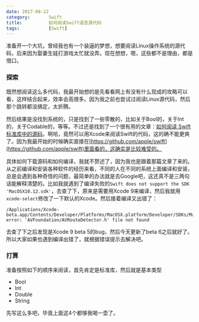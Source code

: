 ```yaml
---
date: 2017-08-22
category:       Swift
title:          如何阅读Swift语言源代码
tags:           [Swift]
---
```


准备开一个大坑，曾经我也有一个装逼的梦想，想要阅读Linux操作系统的源代码，后来因为娶妻生娃打游戏太忙就没弄。现在想想，嗯，这些都不是理由，都是借口。

### 探索

既然想阅读这么多代码，我最开始想的是先看看网上有没有什么现成的攻略可以看，这样结合起来，效率会高很多。因为我之前也尝试过阅读Linux源代码，然后那个跳转都没搞定，太折腾。
<!--more-->

然后结果是没找到系统的，只是找到了一些零散的，比如关于Bool的，关于Int的，关于Codable的，等等。不过还是找到了一个很有用的文章：[如何阅读 Swift 标准库中的源码](http://swift.gg/2016/12/30/how-to-read-the-swift-standard-libray-source/)。啊哈，竟然可以用Xcode来阅读Swift的代码，这的确不能更爽了。因为我最开始的时候确实直接在[https://github.com/apple/swift](https://github.com/apple/swift)里面看的，这确实是比较难受的。

具体如何下载源码和如何编译，我就不赘述了，因为我也是跟着那篇文章了来的。从之前编译和安装各种软件的经历来看，不同的人在不同的系统上面编译和安装，总是会遇到各种奇怪的问题，最简单的办法就是去Google吧，这还真不是三两句话能解释清楚的。比如我就遇到了编译失败的`Swift does not support the SDK 'MacOSX10.12.sdk'`，去查了下，原来是需要用Xcode 9来编译，然后我就用`xcode-select`修改了一下默认的Xcode。然后接着编译又出错了：

```
/Applications/Xcode-beta.app/Contents/Developer/Platforms/MacOSX.platform/Developer/SDKs/MacOSX10.13.sdk/System/Library/Frameworks/AVFoundation.framework/Headers/AVFoundation.h:88:9: error: 'AVFoundation/AVRouteDetector.h' file not found
```

去查了下之后发现是Xcode 9 beta 5的bug，然后今天更新了beta 6之后就好了。所以大家如果也遇到编译出错了，就根据错误提示去解决吧。

### 打算

准备按照如下的顺序来阅读，首先肯定是标准库，然后就是基本类型

  * Bool
  * Int
  * Double
  * String

先写这么多吧，毕竟上面这4个都够我喝一壶了。
